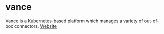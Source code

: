 # vance
Vance is a  Kubernetes-based platform which manages a variety of out-of-box connectors. [Website](https://michaelg22.github.io/vance/)
